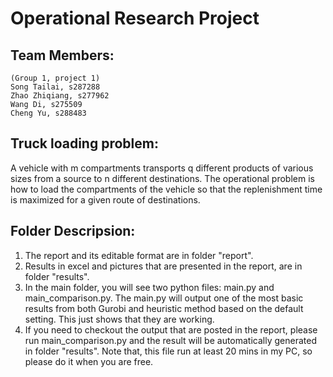 # Operational Research Project

## Team Members:
    (Group 1, project 1)
    Song Tailai, s287288
    Zhao Zhiqiang, s277962
    Wang Di, s275509
    Cheng Yu, s288483

## Truck loading problem:
A vehicle with m compartments transports q different products of various sizes from a source to n different destinations. The operational problem is how to load the compartments of the vehicle so that the replenishment time is maximized for a given route of destinations.

## Folder Descripsion:
1. The report and its editable format are in folder "report".
2. Results in excel and pictures that are presented in the report, are in folder "results".
3. In the main folder, you will see two python files: main.py and main_comparison.py. The main.py will output one of the most basic results from both Gurobi and heuristic method based on the default setting. This just shows that they are working.
4. If you need to checkout the output that are posted in the report, please run main_comparison.py and the result will be automatically generated in folder "results". Note that, this file run at least 20 mins in my PC, so please do it when you are free.
